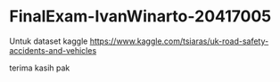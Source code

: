 # FinalExam-IvanWinarto-20417005

Untuk dataset kaggle 
https://www.kaggle.com/tsiaras/uk-road-safety-accidents-and-vehicles

terima kasih pak
